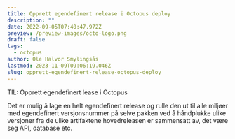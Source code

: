 ```yaml
---
title: Opprett egendefinert release i Octopus deploy
description: ""
date: 2022-09-05T07:40:47.972Z
preview: /preview-images/octo-logo.png
draft: false
tags:
  - octopus
author: Ole Halvor Smylingsås
lastmod: 2023-11-09T09:06:19.046Z
slug: opprett-egendefinert-release-octopus-deploy
---
```


TIL: Opprett egendefinert lease i Octopus

<!--more-->
Det er mulig å lage en helt egendefinert release og rulle den ut til alle miljøer med egendefinert versjonsnummer på selve pakken ved å håndplukke ulike versjoner fra de ulike artifaktene hovedreleasen er sammensatt av, det være seg API, database etc.